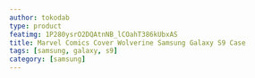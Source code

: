 ```yaml
---
author: tokodab
type: product
featimg: 1P280ysrO2DQAtnNB_lCOahT386kUbxAS
title: Marvel Comics Cover Wolverine Samsung Galaxy S9 Case
tags: [samsung, galaxy, s9]
category: [samsung]
---
```

